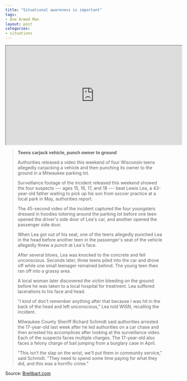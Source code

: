 ```yaml
---
title: "Situational awareness is important"
tags:
- One Armed Man
layout: post
categories:
- situations
---
```


<iframe width="560" height="315" src="https://www.youtube.com/embed/1pQuVHAHuEY" title="Four arrested in brutal beating, carjacking father at Milwaukee park"></iframe>

> **Teens carjack vehicle, punch owner to ground**
> 
> Authorities released a video this weekend of four Wisconsin teens allegedly carjacking a vehicle and then punching its owner to the ground in a Milwaukee parking lot.
> 
> Surveillance footage of the incident released this weekend showed the four suspects --- ages 15, 16, 17, and 18 --- beat Lewis Lea, a 43-year-old father waiting to pick up his son from soccer practice at a local park in May, authorities report.
> 
> The 45-second video of the incident captured the four youngsters dressed in hoodies loitering around the parking lot before one teen opened the driver's side door of Lea's car, and another opened the passenger side door.
> 
> When Lea got out of his seat, one of the teens allegedly punched Lea in the head before another teen in the passenger's seat of the vehicle allegedly threw a punch at Lea's face.
> 
> After several blows, Lea was knocked to the concrete and fell unconscious. Seconds later, three teens piled into the car and drove off while one small teenager remained behind. The young teen then ran off into a grassy area.
> 
> A local woman later discovered the victim bleeding on the ground before he was taken to a local hospital for treatment. Lea suffered lacerations to his face and head.
> 
> "I kind of don't remember anything after that because I was hit in the back of the head and left unconscious," Lea told WISN, recalling the incident.
> 
> Milwaukee County Sheriff Richard Schmidt said authorities arrested the 17-year-old last week after he led authorities on a car chase and then arrested his accomplices after looking at the surveillance video. Each of the suspects faces multiple charges. The 17-year-old also faces a felony charge of bail jumping from a burglary case in April.
> 
> "This isn't the slap on the wrist, we'll put them in community service," said Schmidt. "They need to spend some time paying for what they did, and this was a horrific crime."

Source: [Breitbart.com](https://www.breitbart.com/big-government/2018/06/26/police-teens-carjack-vehicle-punch-owner-to-ground/)
